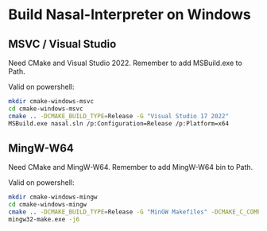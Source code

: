 # Build Nasal-Interpreter on Windows

## MSVC / Visual Studio

Need CMake and Visual Studio 2022. Remember to add MSBuild.exe to Path.

Valid on powershell:

```sh
mkdir cmake-windows-msvc
cd cmake-windows-msvc
cmake .. -DCMAKE_BUILD_TYPE=Release -G "Visual Studio 17 2022"
MSBuild.exe nasal.sln /p:Configuration=Release /p:Platform=x64
```

## MingW-W64

Need CMake and MingW-W64. Remember to add MingW-W64 bin to Path.

Valid on powershell:

```sh
mkdir cmake-windows-mingw
cd cmake-windows-mingw
cmake .. -DCMAKE_BUILD_TYPE=Release -G "MinGW Makefiles" -DCMAKE_C_COMPILER=gcc -DCMAKE_CXX_COMPILER=g++
mingw32-make.exe -j6
```
